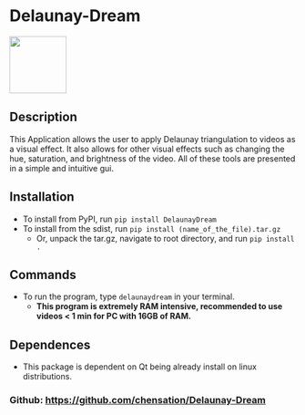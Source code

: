 # Delaunay-Dream  
<img src=https://user-images.githubusercontent.com/32966177/127242583-4c12184d-95ae-48e8-9a71-6b5f19fad545.png width="100" height="100" />  

## Description
This Application allows the user to apply Delaunay triangulation to videos as a visual effect. It also allows for other visual effects such as changing the hue, saturation, and brightness of the video. All of these tools are presented in a simple and intuitive gui.
 
## Installation
*   To install from PyPI, run `pip install DelaunayDream`
*   To install from the sdist, run  `pip install (name_of_the_file).tar.gz`
	- Or, unpack the tar.gz, navigate to root directory, and run `pip install .` 
 
## Commands
*   To run the program, type `delaunaydream` in your terminal.
	- **This program is extremely RAM intensive, recommended to use videos < 1 min for PC with 16GB of RAM.**

## Dependences
*   This package is dependent on Qt being already install on linux distributions.
### Github: https://github.com/chensation/Delaunay-Dream

